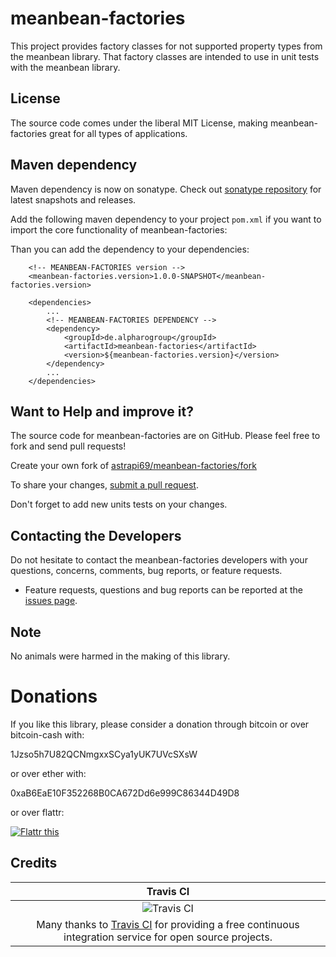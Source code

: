 # meanbean-factories

This project provides factory classes for not supported property types from the meanbean library. That factory classes are intended to use in unit tests with the meanbean library.

## License

The source code comes under the liberal MIT License, making meanbean-factories great for all types of applications.

## Maven dependency

Maven dependency is now on sonatype.
Check out [sonatype repository](https://oss.sonatype.org/index.html#nexus-search;gav~de.alpharogroup~meanbean-factories~~~) for latest snapshots and releases.

Add the following maven dependency to your project `pom.xml` if you want to import the core functionality of meanbean-factories:

Than you can add the dependency to your dependencies:

		<!-- MEANBEAN-FACTORIES version -->
		<meanbean-factories.version>1.0.0-SNAPSHOT</meanbean-factories.version>

		<dependencies>
			...
			<!-- MEANBEAN-FACTORIES DEPENDENCY -->
			<dependency>
				<groupId>de.alpharogroup</groupId>
				<artifactId>meanbean-factories</artifactId>
				<version>${meanbean-factories.version}</version>
			</dependency>
			...
		</dependencies>


## Want to Help and improve it? ###

The source code for meanbean-factories are on GitHub. Please feel free to fork and send pull requests!

Create your own fork of [astrapi69/meanbean-factories/fork](https://github.com/astrapi69/meanbean-factories/fork)

To share your changes, [submit a pull request](https://github.com/astrapi69/meanbean-factories/pull/new/develop).

Don't forget to add new units tests on your changes.

## Contacting the Developers

Do not hesitate to contact the meanbean-factories developers with your questions, concerns, comments, bug reports, or feature requests.
- Feature requests, questions and bug reports can be reported at the [issues page](https://github.com/astrapi69/meanbean-factories/issues).

## Note

No animals were harmed in the making of this library.


# Donations

If you like this library, please consider a donation through bitcoin or over bitcoin-cash with:

1Jzso5h7U82QCNmgxxSCya1yUK7UVcSXsW

or over ether with:

0xaB6EaE10F352268B0CA672Dd6e999C86344D49D8

or over flattr:

<a href="https://flattr.com/submit/auto?fid=r7vp62&url=https%3A%2F%2Fgithub.com%2Fastrapi69%2Fmeanbean-factories" target="_blank">
<img src="http://api.flattr.com/button/flattr-badge-large.png" alt="Flattr this" title="Flattr this" border="0" />
</a>

## Credits

|Travis CI|
|:-:|
|![Travis CI](https://travis-ci.com/images/logos/TravisCI-Full-Color.png)|
|Many thanks to [Travis CI](https://travis-ci.org) for providing a free continuous integration service for open source projects.|





